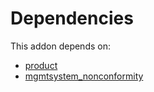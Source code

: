 # Dependencies

This addon depends on:

- [product](../../../../../oca-ocb-sale/odoo-bringout-oca-ocb-product)
- [mgmtsystem_nonconformity](../../../../odoo-bringout-oca-management-system-mgmtsystem_nonconformity)
